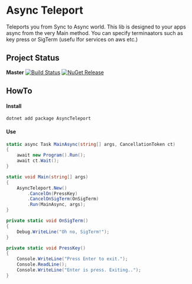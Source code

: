 # Async Teleport

Teleports you from Sync to Async world. This lib is designed to your apps async from the very Main method.
You can specify terminaators such as key press or SigTerm (usefu lfor services on aws etc.)

## Project Status
**Master** 
[![Build Status](https://travis-ci.org/pamidur/AsyncTeleport.svg?branch=master)](https://travis-ci.org/pamidur/AsyncTeleport)
[![NuGet Release](https://img.shields.io/nuget/vpre/AsyncTeleport.svg)](https://www.nuget.org/packages/AsyncTeleport)

## HowTo

#### Install
```
dotnet add package AsyncTeleport
```

#### Use
```csharp
static async Task MainAsync(string[] args, CancellationToken ct)
{
    await new Program().Run();
    await ct.Wait();
}

static void Main(string[] args)
{
    AsyncTeleport.New()
        .CancelOn(PressKey)
        .CancelOnSigTerm(OnSigTerm)
        .Run(MainAsync, args);
}

private static void OnSigTerm()
{
    Debug.WriteLine("Oh no, SigTerm!");
}

private static void PressKey()
{
    Console.WriteLine("Press Enter to exit.");
    Console.ReadLine();
    Console.WriteLine("Enter is press. Exiting..");
}
```
